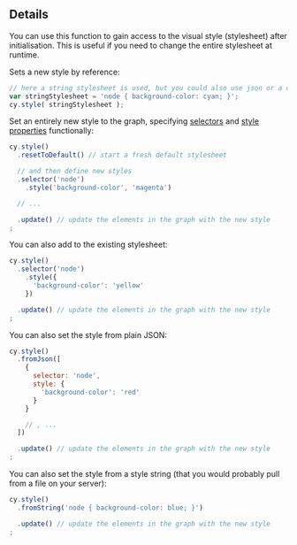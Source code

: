 ## Details

You can use this function to gain access to the visual style (stylesheet) after initialisation.  This is useful if you need to change the entire stylesheet at runtime.

Sets a new style by reference:

```js
// here a string stylesheet is used, but you could also use json or a cytoscape.Stylesheet object
var stringStylesheet = 'node { background-color: cyan; }';
cy.style( stringStylesheet );
```

Set an entirely new style to the graph, specifying [selectors](#selectors) and [style properties](#style) functionally:

```js
cy.style()
  .resetToDefault() // start a fresh default stylesheet

  // and then define new styles
  .selector('node')
  	.style('background-color', 'magenta')

  // ...

  .update() // update the elements in the graph with the new style
;
```

You can also add to the existing stylesheet:
```js
cy.style()
  .selector('node')
    .style({
      'background-color': 'yellow'
    })

  .update() // update the elements in the graph with the new style
;
```

You can also set the style from plain JSON:

```js
cy.style()
  .fromJson([
    {
      selector: 'node',
      style: {
        'background-color': 'red'
      }
    }

    // , ...
  ])

  .update() // update the elements in the graph with the new style
;
```

You can also set the style from a style string (that you would probably pull from a file on your server):

```js
cy.style()
  .fromString('node { background-color: blue; }')

  .update() // update the elements in the graph with the new style
;
```